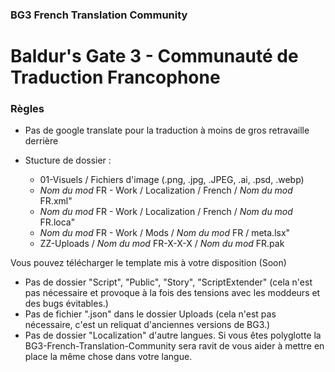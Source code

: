 ### BG3 French Translation Community
# Baldur's Gate 3 - Communauté de Traduction Francophone

### Règles
- Pas de google translate pour la traduction à moins de gros retravaille derrière

- Stucture de dossier :
  - 01-Visuels / Fichiers d'image (.png, .jpg, .JPEG, .ai, .psd, .webp)
  - *Nom du mod* FR - Work / Localization / French / *Nom du mod* FR.xml"
  - *Nom du mod* FR - Work / Localization / French / *Nom du mod* FR.loca"
  - *Nom du mod* FR - Work / Mods / *Nom du mod* FR / meta.lsx"
  - ZZ-Uploads / *Nom du mod* FR-X-X-X / *Nom du mod* FR.pak
 
Vous pouvez télécharger le template mis à votre disposition (Soon)

- Pas de dossier "Script", "Public", "Story", "ScriptExtender" (cela n'est pas nécessaire et provoque à la fois des tensions avec les moddeurs et des bugs évitables.)
- Pas de fichier ".json" dans le dossier Uploads (cela n'est pas nécessaire, c'est un reliquat d'anciennes versions de BG3.)
- Pas de dossier "Localization" d'autre langues. Si vous êtes polyglotte la BG3-French-Translation-Community sera ravit de vous aider à mettre en place la même chose dans votre langue.
